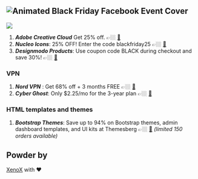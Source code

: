 ![Animated Black Friday Facebook Event Cover  ](https://user-images.githubusercontent.com/3650216/100090638-7b54af00-2e79-11eb-8c93-3d3a6593b934.gif)
--------------------

<img src="https://user-images.githubusercontent.com/3650216/100117819-35104780-2e9b-11eb-8847-ae015beb3863.png" align="center">

1. ***Adobe Creative Cloud*** Get 25% off. 👉🏼 [🎁](https://www.adobe.com/creativecloud.html)
2. ***Nucleo Icons***: 25% OFF! Enter the code blackfriday25 👉🏼 [🎁](https://nucleoapp.com)
3. ***Designmodo Products***: Use coupon code BLACK during checkout and save 30%! 👉🏼 [🎁](https://designmodo.com/blackfriday/?u=4176)

### VPN

1. ***Nord VPN*** : Get 68% off + 3 months FREE 👉🏼 [🎁](https://nordvpn.com)
2. ***Cyber Ghost***: Only $2.25/mo for the 3-year plan 👉🏼 [🎁](https://www.cyberghostvpn.com/en_US/)

### HTML templates and themes
1. ***Bootstrap Themes***: Save up to 94% on Bootstrap themes, admin dashboard templates, and UI kits at Themesberg 👉🏼 [🎁](https://themesberg.com/black-friday)  *(limited 150 orders available)*

## Powder by

[XenoX](https://xenox.dev) with ❤️
